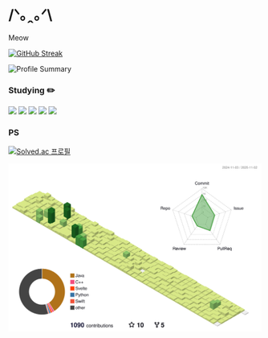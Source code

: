 # /ᐠ｡ꞈ｡ᐟ\  

Meow

[![GitHub Streak](https://streak-stats.demolab.com?user=U-Keun&theme=dark&hide_border=true)](https://git.io/streak-stats)

![Profile Summary](http://github-profile-summary-cards.vercel.app/api/cards/profile-details?username=U-Keun&theme=tokyonight)

### Studying :pencil2: 
<img src="https://img.shields.io/badge/Java-007396?style=flat&logo=openjdk&logoColor=white"/> <img src="https://img.shields.io/badge/Spring-6DB33F?style=flat&logo=Spring&logoColor=white"/> <img src="https://img.shields.io/badge/C-A8B9CC?style=flat-square&logo=C&logoColor=white"/> <img src="https://img.shields.io/badge/C++-00599C?style=flat-square&logo=C%2B%2B&logoColor=white"/> <img src="https://img.shields.io/badge/Qt-41CD52?style=flat-square&logo=Qt&logoColor=white"/>


### PS
[![Solved.ac
프로필](http://mazassumnida.wtf/api/v2/generate_badge?boj=sukeun319)](https://solved.ac/sukeun319)


![](./profile-3d-contrib/profile-green-animate.svg)
